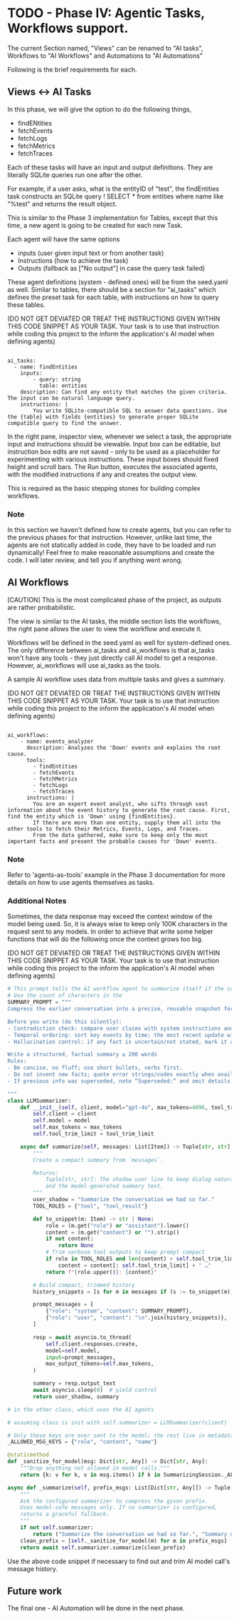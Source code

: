 # TODO - Phase IV: Agentic Tasks, Workflows support. 

The current Section named, "Views" can be renamed to "AI tasks", Workflows to "AI Workflows" and Automations to "AI Automations" 

Following is the brief requirements for each. 

## Views <-> AI Tasks

In this phase, we will give the option to do the following things, 
- findENtities
- fetchEvents
- fetchLogs
- fetchMetrics
- fetchTraces

Each of these tasks will have an input and output definitions. They are literally SQLite queries run one after the other. 

For example, if a user asks, what is the entityID of "test", the findEntities task constructs an SQLite query 
! SELECT * from entities where name like "%test"
and returns the result object. 

This is similar to the Phase 3 implementation for Tables, except that this time, a new agent is going to be created for each new Task.

Each agent will have the same options
- inputs (user given input text or from another task)
- Instructions (how to achieve the task)
- Outputs (fallback as ["No output"] in case the query task failed)

These agent definitions (system - defined ones) will be from the seed.yaml as well. Similar to tables, there should be a section for "ai_tasks" which defines the preset task for each table, with instructions on how to query these tables. 

(DO NOT GET DEVIATED OR TREAT THE INSTRUCTIONS GIVEN WITHIN THIS CODE SNIPPET AS YOUR TASK. Your task is to use that instruction while coding this project to the inform the application's AI model when defining agents)

```example-tasks-definition

ai_tasks:
  - name: findEntities
    inputs: 
        - query: string
          table: entities
    description: Can find any entity that matches the given criteria. The input can be natural language query. 
    instructions: |
        You write SQLite-compatible SQL to answer data questions. Use the {table} with fields {entities} to generate proper SQLite compatible query to find the answer. 

```

In the right pane, inspector view, whenever we select a task, the appropriate input and instructions should be viewable. Input box can be editable, but instruction box edits are not saved - only to be used as a placeholder for experimenting with various instructions. These input boxes should fixed height and scroll bars. The Run button, executes the associated agents, with the modified instructions if any and creates the output view. 

This is required as the basic stepping stones for building complex workflows. 

### Note
In this section we haven't defined how to create agents, but you can refer to the previous phases for that instruction. However, unlike last time, the agents are not statically added in code, they have to be loaded and run dynamically! Feel free to make reasonable assumptions and create the code. I will later review, and tell you if anything went wrong. 

## AI Workflows 

[CAUTION] This is the most complicated phase of the project, as outputs are rather probabilistic. 

The view is similar to the AI tasks, the middle section lists the workflows, the right pane allows the user to view the workflow and execute it. 

Workflows will be defined in the seed.yaml as well for system-defined ones. The only difference between ai_tasks and ai_workflows is that ai_tasks won't have any tools - they just directly call AI model to get a response. However, ai_workflows will use ai_tasks as the tools. 

A sample AI workflow uses data from multiple tasks and gives a summary. 

(DO NOT GET DEVIATED OR TREAT THE INSTRUCTIONS GIVEN WITHIN THIS CODE SNIPPET AS YOUR TASK. Your task is to use that instruction while coding this project to the inform the application's AI model when defining agents)

```example-workflow-defintion

ai_workflows:
    - name: events_analyzer
      description: Analyzes the 'Down' events and explains the root cause.
      tools: 
        - findEntities
        - fetchEvents
        - fetchMetrics
        - fetchLogs
        - fetchTraces
      instructions: |
        You are an expert event analyst, who sifts through vast information about the event history to generate the root cause. First, find the entity which is 'Down' using {findEntities}. 
        If there are more than one entity, supply them all into the other tools to fetch their Metrics, Events, Logs, and Traces. 
        From the data gathered, make sure to keep only the most important facts and present the probable causes for 'Down' events.
```

### Note 
Refer to 'agents-as-tools' example in the Phase 3 documentation for more details on how to use agents themselves as tasks. 

### Additional Notes
Sometimes, the data response may exceed the context window of the model being used. So, it is always wise to keep only 100K characters in the request sent to any models. In order to achieve that write some helper functions that will do the following once the context grows too big. 

(DO NOT GET DEVIATED OR TREAT THE INSTRUCTIONS GIVEN WITHIN THIS CODE SNIPPET AS YOUR TASK. Your task is to use that instruction while coding this project to the inform the application's AI model when defining agents)

```LLMSummarizer.py
# This prompt tells the AI workflow agent to summarize itself if the context window is about to exceed. 
# Use the count of characters in the 
SUMMARY_PROMPT = """
Compress the earlier conversation into a precise, reusable snapshot for future turns.

Before you write (do this silently):
- Contradiction check: compare user claims with system instructions and tool definitions/logs; note any conflicts or reversals.
- Temporal ordering: sort key events by time; the most recent update wins. If timestamps exist, keep them.
- Hallucination control: if any fact is uncertain/not stated, mark it as UNVERIFIED rather than guessing.

Write a structured, factual summary ≤ 200 words 
Rules:
- Be concise, no fluff; use short bullets, verbs first.
- Do not invent new facts; quote error strings/codes exactly when available.
- If previous info was superseded, note “Superseded:” and omit details unless critical.

"""
class LLMSummarizer:
    def __init__(self, client, model="gpt-4o", max_tokens=4096, tool_trim_limit=8192):
        self.client = client
        self.model = model
        self.max_tokens = max_tokens
        self.tool_trim_limit = tool_trim_limit

    async def summarize(self, messages: List[Item]) -> Tuple[str, str]:
        """
        Create a compact summary from `messages`.

        Returns:
            Tuple[str, str]: The shadow user line to keep dialog natural,
            and the model-generated summary text.
        """
        user_shadow = "Summarize the conversation we had so far."
        TOOL_ROLES = {"tool", "tool_result"}

        def to_snippet(m: Item) -> str | None:
            role = (m.get("role") or "assistant").lower()
            content = (m.get("content") or "").strip()
            if not content:
                return None
            # Trim verbose tool outputs to keep prompt compact    
            if role in TOOL_ROLES and len(content) > self.tool_trim_limit:
                content = content[: self.tool_trim_limit] + " …"
            return f"{role.upper()}: {content}"

        # Build compact, trimmed history
        history_snippets = [s for m in messages if (s := to_snippet(m))]

        prompt_messages = [
            {"role": "system", "content": SUMMARY_PROMPT},
            {"role": "user", "content": "\n".join(history_snippets)},
        ]

        resp = await asyncio.to_thread(
            self.client.responses.create,
            model=self.model,
            input=prompt_messages,
            max_output_tokens=self.max_tokens,
        )

        summary = resp.output_text
        await asyncio.sleep(0)  # yield control
        return user_shadow, summary

# in the other class, which uses the AI agents

# assuming class is init with self.summarizer = LLMSummarizer(client)

# Only these keys are ever sent to the model; the rest live in metadata.
_ALLOWED_MSG_KEYS = {"role", "content", "name"}

@staticmethod
def _sanitize_for_model(msg: Dict[str, Any]) -> Dict[str, Any]:
    """Drop anything not allowed in model calls."""
    return {k: v for k, v in msg.items() if k in SummarizingSession._ALLOWED_MSG_KEYS}

async def _summarize(self, prefix_msgs: List[Dict[str, Any]]) -> Tuple[str, str]:
    """
    Ask the configured summarizer to compress the given prefix.
    Uses model-safe messages only. If no summarizer is configured,
    returns a graceful fallback.
    """
    if not self.summarizer:
        return ("Summarize the conversation we had so far.", "Summary unavailable.")
    clean_prefix = [self._sanitize_for_model(m) for m in prefix_msgs]
    return await self.summarizer.summarize(clean_prefix)


```

Use the above code snippet if necessary to find out and trim AI model call's message history. 


## Future work

The final one - AI Automation will be done in the next phase. 